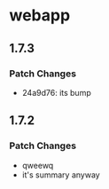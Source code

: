 # webapp

## 1.7.3

### Patch Changes

- 24a9d76: its bump

## 1.7.2

### Patch Changes

- qweewq
- it's summary anyway
